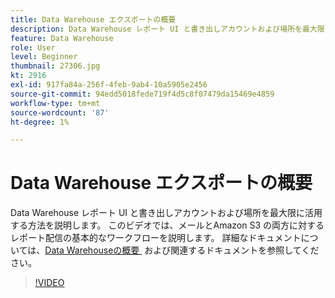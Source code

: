 ```yaml
---
title: Data Warehouse エクスポートの概要
description: Data Warehouse レポート UI と書き出しアカウントおよび場所を最大限に活用する方法を説明します。 このビデオでは、メールとAmazon S3 の両方に対するレポート配信の基本的なワークフローを説明します。
feature: Data Warehouse
role: User
level: Beginner
thumbnail: 27306.jpg
kt: 2916
exl-id: 917fa84a-256f-4feb-9ab4-10a5905e2456
source-git-commit: 94edd5018fede719f4d5c8f07479da15469e4859
workflow-type: tm+mt
source-wordcount: '87'
ht-degree: 1%

---
```


# Data Warehouse エクスポートの概要

Data Warehouse レポート UI と書き出しアカウントおよび場所を最大限に活用する方法を説明します。 このビデオでは、メールとAmazon S3 の両方に対するレポート配信の基本的なワークフローを説明します。 詳細なドキュメントについては、[Data Warehouseの概要 &#x200B;](https://experienceleague.adobe.com/docs/analytics/export/data-warehouse/data-warehouse.html?lang=ja) および関連するドキュメントを参照してください。

>[!VIDEO](https://video.tv.adobe.com/v/3428485/?quality=12&learn=on&captions=jpn)
